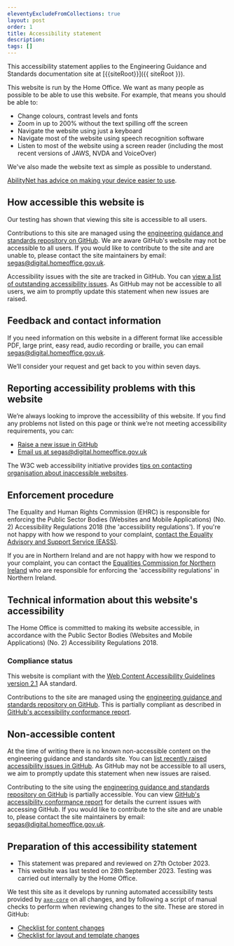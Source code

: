 ```yaml
---
eleventyExcludeFromCollections: true
layout: post
order: 1
title: Accessibility statement 
description:
tags: []
---
```


This accessibility statement applies to the Engineering Guidance and Standards documentation site at [{{siteRoot}}]({{ siteRoot }}).

This website is run by the Home Office. We want as many people as possible to be able to use this website. For example, that means you should be able to:

- Change colours, contrast levels and fonts
- Zoom in up to 200% without the text spilling off the screen
- Navigate the website using just a keyboard
- Navigate most of the website using speech recognition software
- Listen to most of the website using a screen reader (including the most recent versions of JAWS, NVDA and VoiceOver)

We've also made the website text as simple as possible to understand.

[AbilityNet has advice on making your device easier to use](https://mcmw.abilitynet.org.uk/).

## How accessible this website is

Our testing has shown that viewing this site is accessible to all users. 

Contributions to this site are managed using the [engineering guidance and standards repository on GitHub](https://github.com/UKHomeOffice/engineering-guidance-and-standards). We are aware GitHub's website may not be accessible to all users. If you would like to contribute to the site and are unable to, please contact the site maintainers by email: [segas@digital.homeoffice.gov.uk](mailto:segas@digital.homeoffice.gov.uk).

Accessibility issues with the site are tracked in GitHub. You can [view a list of outstanding accessibility issues](https://github.com/UKHomeOffice/engineering-guidance-and-standards/issues?q=is%3Aissue+is%3Aopen+label%3Aaccessibility). As GitHub may not be accessible to all users, we aim to promptly update this statement when new issues are raised.

## Feedback and contact information

If you need information on this website in a different format like accessible PDF, large print, easy read, audio recording or braille, you can email [segas@digital.homeoffice.gov.uk](mailto:segas@digital.homeoffice.gov.uk).

We’ll consider your request and get back to you within seven days.

## Reporting accessibility problems with this website

We’re always looking to improve the accessibility of this website. If you find any problems not listed on this page or think we’re not meeting accessibility requirements, you can:
- [Raise a new issue in GitHub](https://github.com/UKHomeOffice/engineering-guidance-and-standards/issues/new?assignees=&labels=accessibility&projects=&template=report_an_accessibility_issue.md&title=%5BA11Y%5D)
- [Email us at segas@digital.homeoffice.gov.uk](mailto:segas@digital.homeoffice.gov.uk)

The W3C web accessibility initiative provides [tips on contacting organisation about inaccessible websites](https://www.w3.org/WAI/teach-advocate/contact-inaccessible-websites/).

## Enforcement procedure

The Equality and Human Rights Commission (EHRC) is responsible for enforcing the Public Sector Bodies (Websites and Mobile Applications) (No. 2) Accessibility Regulations 2018 (the 'accessibility regulations'). If you're not happy with how we respond to your complaint, [contact the Equality Advisory and Support Service (EASS)](https://www.equalityadvisoryservice.com/).

If you are in Northern Ireland and are not happy with how we respond to your complaint, you can contact the [Equalities Commission for Northern Ireland](https://www.equalityni.org/Home) who are responsible for enforcing the 'accessibility regulations' in Northern Ireland.

## Technical information about this website's accessibility

The Home Office is committed to making its website accessible, in accordance with the Public Sector Bodies (Websites and Mobile Applications) (No. 2) Accessibility Regulations 2018.

### Compliance status

This website is compliant with the [Web Content Accessibility Guidelines version 2.1](https://www.w3.org/TR/WCAG21/) AA standard.

Contributions to the site are managed using the [engineering guidance and standards repository on GitHub](https://github.com/UKHomeOffice/engineering-guidance-and-standards). This is partially compliant as described in [GitHub's accessibility conformance report](https://accessibility.github.com/conformance/github-com/). 

## Non-accessible content

At the time of writing there is no known non-accessible content on the engineering guidance and standards site. You can [list recently raised accessibility issues in GitHub](https://github.com/UKHomeOffice/engineering-guidance-and-standards/issues?q=is%3Aissue+is%3Aopen+label%3Aaccessibility). As GitHub may not be accessible to all users, we aim to promptly update this statement when new issues are raised.

Contributing to the site using the [engineering guidance and standards repository on GitHub](https://github.com/UKHomeOffice/engineering-guidance-and-standards) is partially accessible. You can view [GitHub's accessibility conformance report](https://accessibility.github.com/conformance/github-com/) for details the current issues with accessing GitHub. If you would like to contribute to the site and are unable to, please contact the site maintainers by email: [segas@digital.homeoffice.gov.uk](mailto:segas@digital.homeoffice.gov.uk).

## Preparation of this accessibility statement

- This statement was prepared and reviewed on 27th October 2023.
- This website was last tested on 28th September 2023. Testing was carried out internally by the Home Office.

We test this site as it develops by running automated accessibility tests provided by [`axe-core`](https://github.com/dequelabs/axe-core) on all changes, and by following a script of manual checks to perform when reviewing changes to the site. These are stored in GitHub:

- [Checklist for content changes](https://github.com/UKHomeOffice/engineering-guidance-and-standards/blob/main/technical-docs/accessibility/content-checks.md)
- [Checklist for layout and template changes](https://github.com/UKHomeOffice/engineering-guidance-and-standards/blob/main/technical-docs/accessibility/layout-checks.md)
